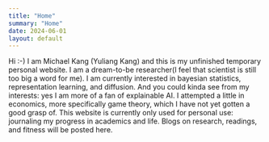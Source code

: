 ```yaml
---
title: "Home"
summary: "Home"
date: 2024-06-01
layout: default
---
```

Hi :-) I am Michael Kang (Yuliang Kang) and this is my unfinished temporary personal website. 
I am a dream-to-be researcher(I feel that scientist is still too big a word for me). I am currently interested in bayesian statistics, representation learning, and diffusion. And you could kinda see from my interests: yes I am more of a fan of explainable AI.
I attempted a little in economics, more specifically game theory, which I have not yet gotten a good grasp of.
This website is currently only used for personal use: journaling my progress in academics and life. Blogs on research, readings, and fitness will be posted here.
